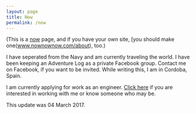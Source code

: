```yaml
---
layout: page
title: Now
permalink: /now
---
```


(This is a [now](www.nownownow.com/about) page, and if you have your own site, [you should make one(www.nownownow.com/about), too.)

I have seperated from the Navy and am currently traveling the world. I have been keeping an Adventure Log as a private Facebook group. Contact me on Facebook, if you want to be invited. While writing this, I am in Cordoba, Spain.

I am currently applying for work as an engineer. [Click here](/hire) if you are interested in working with me or know someone who may be.

This update was 04 March 2017.



